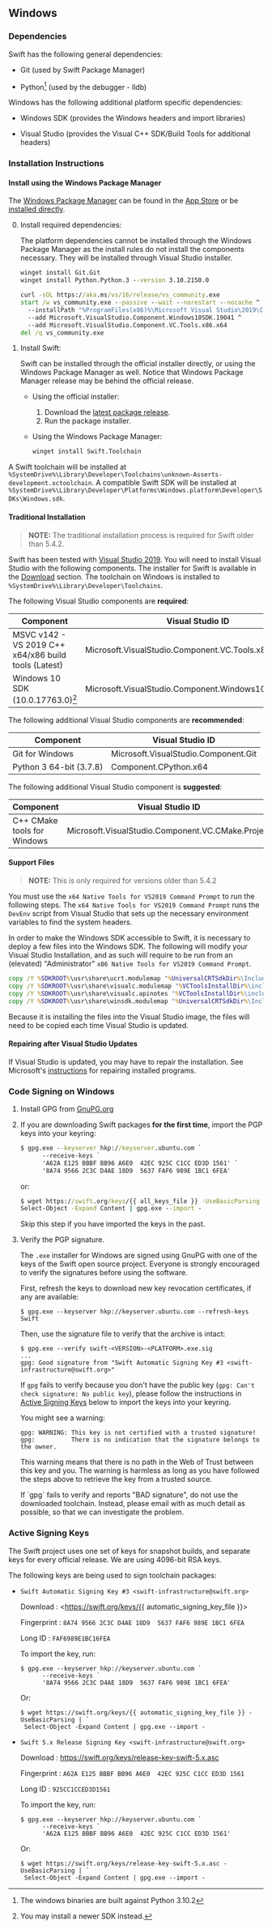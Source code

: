 ## Windows

### Dependencies

Swift has the following general dependencies:

- Git (used by Swift Package Manager)

- Python[^1] (used by the debugger - lldb)

[^1]: The windows binaries are built against Python 3.10.2

Windows has the following additional platform specific dependencies:

- Windows SDK (provides the Windows headers and import libraries)

- Visual Studio (provides the Visual C++ SDK/Build Tools for additional headers)

### Installation Instructions

#### Install using the Windows Package Manager

The [Windows Package Manager](https://docs.microsoft.com/windows/package-manager/) can be found in the [App Store](https://www.microsoft.com/en-us/p/app-installer/9nblggh4nns1) or be [installed directly](ms-appinstaller:?source=https://aka.ms/getwinget).

0. Install required dependencies:

   The platform dependencies cannot be installed through the Windows Package Manager as the install rules do not install the components necessary.  They will be installed through Visual Studio installer.

   ~~~ cmd
   winget install Git.Git
   winget install Python.Python.3 --version 3.10.2150.0

   curl -sOL https://aka.ms/vs/16/release/vs_community.exe
   start /w vs_community.exe --passive --wait --norestart --nocache ^
     --installPath "%ProgramFiles(x86)%\Microsoft Visual Studio\2019\Community" ^
     --add Microsoft.VisualStudio.Component.Windows10SDK.19041 ^
     --add Microsoft.VisualStudio.Component.VC.Tools.x86.x64
   del /q vs_community.exe
   ~~~
   
0. Install Swift:

   Swift can be installed through the official installer directly, or using the Windows Package Manager as well.  Notice that Windows Package Manager release may be behind the official release.

   * Using the official installer:
     1. Download the [latest package release](/download).
     2. Run the package installer.

   * Using the Windows Package Manager:
     ~~~ cmd
     winget install Swift.Toolchain
     ~~~

A Swift toolchain will be installed at `%SystemDrive%\Library\Developer\Toolchains\unknown-Asserts-development.xctoolchain`.  A compatible Swift SDK will be installed at `%SystemDrive%\Library\Developer\Platforms\Windows.platform\Developer\SDKs\Windows.sdk`.

#### Traditional Installation

> **NOTE:** The traditional installation process is required for Swift older than 5.4.2.

Swift has been tested with [Visual Studio 2019](https://visualstudio.microsoft.com).  You will need to install Visual Studio with the following components.  The installer for Swift is available in the [Download](/download) section.  The toolchain on Windows is installed to `%SystemDrive%\Library\Developer\Toolchains`.

The following Visual Studio components are **required**:

| Component | Visual Studio ID |
|-----------|------------------|
| MSVC v142 - VS 2019 C++ x64/x86 build tools (Latest) | Microsoft.VisualStudio.Component.VC.Tools.x86.x64 |
| Windows 10 SDK (10.0.17763.0)[^2] | Microsoft.VisualStudio.Component.Windows10SDK.17763 |

[^2]: You may install a newer SDK instead.

The following additional Visual Studio components are **recommended**:

| Component | Visual Studio ID |
|-----------|------------------|
| Git for Windows | Microsoft.VisualStudio.Component.Git |
| Python 3 64-bit (3.7.8) | Component.CPython.x64 |

The following additional Visual Studio component is **suggested**:

| Component | Visual Studio ID |
|-----------|------------------|
| C++ CMake tools for Windows | Microsoft.VisualStudio.Component.VC.CMake.Project |

#### Support Files

> **NOTE:** This is only required for versions older than 5.4.2

You must use the `x64 Native Tools for VS2019 Command Prompt` to run the following steps. The `x64 Native Tools for VS2019 Command Prompt` runs the `DevEnv` script from Visual Studio that sets up the necessary environment variables to find the system headers.

In order to make the Windows SDK accessible to Swift, it is necessary to deploy a few files into the Windows SDK. The following will modify your Visual Studio Installation, and as such will require to be run from an (elevated) "Administrator" `x86 Native Tools for VS2019 Command Prompt`.

~~~ cmd
copy /Y %SDKROOT%\usr\share\ucrt.modulemap "%UniversalCRTSdkDir%\Include\%UCRTVersion%\ucrt\module.modulemap"
copy /Y %SDKROOT%\usr\share\visualc.modulemap "%VCToolsInstallDir%\include\module.modulemap"
copy /Y %SDKROOT%\usr\share\visualc.apinotes "%VCToolsInstallDir%\include\visualc.apinotes"
copy /Y %SDKROOT%\usr\share\winsdk.modulemap "%UniversalCRTSdkDir%\Include\%UCRTVersion%\um\module.modulemap"
~~~

Because it is installing the files into the Visual Studio image, the files will need to be copied each time Visual Studio is updated.

#### Repairing after Visual Studio Updates

If Visual Studio is updated, you may have to repair the installation.  See Microsoft's [instructions](https://support.microsoft.com/en-us/windows/repair-apps-and-programs-in-windows-10-e90eefe4-d0a2-7c1b-dd59-949a9030f317) for repairing installed programs.

### Code Signing on Windows

1. Install GPG from [GnuPG.org](https://gnupg.org/download/index.html)

1. If you are downloading Swift packages **for the first time**, import the PGP keys into your keyring:

   ~~~ cmd
   $ gpg.exe --keyserver hkp://keyserver.ubuntu.com `
         --receive-keys `
         'A62A E125 BBBF BB96 A6E0  42EC 925C C1CC ED3D 1561' `
         '8A74 9566 2C3C D4AE 18D9  5637 FAF6 989E 1BC1 6FEA'
   ~~~

   or:

   ~~~ cmd
   $ wget https://swift.org/keys/{{ all_keys_file }} -UseBasicParsing | `
   Select-Object -Expand Content | gpg.exe --import -
   ~~~

   Skip this step if you have imported the keys in the past.

2. Verify the PGP signature.

   The `.exe` installer for Windows are signed using GnuPG with one of the keys of the Swift open source project.  Everyone is strongly encouraged to verify the signatures before using the software.

   First, refresh the keys to download new key revocation certificates, if any are available:

   ~~~ shell
   $ gpg.exe --keyserver hkp://keyserver.ubuntu.com --refresh-keys Swift
   ~~~

   Then, use the signature file to verify that the archive is intact:

   ~~~ shell
   $ gpg.exe --verify swift-<VERSION>-<PLATFORM>.exe.sig
   ...
   gpg: Good signature from "Swift Automatic Signing Key #3 <swift-infrastructure@swift.org>"
   ~~~

   If `gpg` fails to verify because you don't have the public key (`gpg: Can't check signature: No public key`), please follow the instructions in [Active Signing Keys](#active-signing-keys) below to import the keys into your keyring.

   You might see a warning:

   ~~~ shell
   gpg: WARNING: This key is not certified with a trusted signature!
   gpg:          There is no indication that the signature belongs to the owner.
   ~~~

   This warning means that there is no path in the Web of Trust between this key and you.  The warning is harmless as long as you have followed the steps above to retrieve the key from a trusted source.

   <div class="warning" markdown="1">
   If `gpg` fails to verify and reports "BAD signature", do not use the downloaded toolchain.  Instead, please email <swift-infrastructure@forums.swift.org> with as much detail as possible, so that we can investigate the problem.
   </div>

### Active Signing Keys

The Swift project uses one set of keys for snapshot builds, and separate keys for every official release.  We are using 4096-bit RSA keys.

The following keys are being used to sign toolchain packages:

* `Swift Automatic Signing Key #3 <swift-infrastructure@swift.org>`

  Download
  : <https://swift.org/keys/{{ automatic_signing_key_file }}>

  Fingerprint
  : `8A74 9566 2C3C D4AE 18D9  5637 FAF6 989E 1BC1 6FEA`

  Long ID
  : `FAF6989E1BC16FEA`

  To import the key, run:

  ~~~ shell
  $ gpg.exe --keyserver hkp://keyserver.ubuntu.com `
        --receive-keys `
        '8A74 9566 2C3C D4AE 18D9  5637 FAF6 989E 1BC1 6FEA'
  ~~~

  Or:

  ~~~ shell
  $ wget https://swift.org/keys/{{ automatic_signing_key_file }} -UseBasicParsing | `
   Select-Object -Expand Content | gpg.exe --import -
  ~~~

* `Swift 5.x Release Signing Key <swift-infrastructure@swift.org>`

  Download
  : <https://swift.org/keys/release-key-swift-5.x.asc>

  Fingerprint
  : `A62A E125 BBBF BB96 A6E0  42EC 925C C1CC ED3D 1561`

  Long ID
  : `925CC1CCED3D1561`

  To import the key, run:

  ~~~ shell
  $ gpg.exe --keyserver hkp://keyserver.ubuntu.com `
        --receive-keys `
        'A62A E125 BBBF BB96 A6E0  42EC 925C C1CC ED3D 1561'
  ~~~

  Or:

  ~~~ shell
  $ wget https://swift.org/keys/release-key-swift-5.x.asc -UseBasicParsing | `
   Select-Object -Expand Content | gpg.exe --import -
  ~~~
